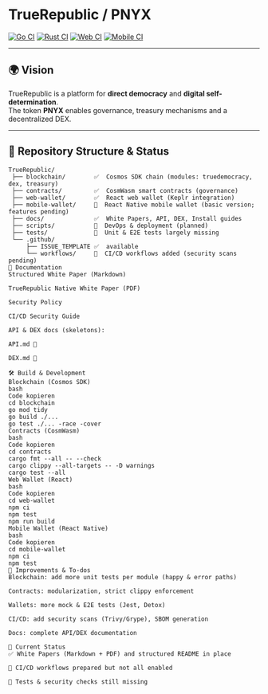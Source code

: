 # TrueRepublic / PNYX

[![Go CI](https://github.com/NeaBouli/TrueRepublic/actions/workflows/go-ci.yml/badge.svg)](https://github.com/NeaBouli/TrueRepublic/actions/workflows/go-ci.yml)
[![Rust CI](https://github.com/NeaBouli/TrueRepublic/actions/workflows/rust-ci.yml/badge.svg)](https://github.com/NeaBouli/TrueRepublic/actions/workflows/rust-ci.yml)
[![Web CI](https://github.com/NeaBouli/TrueRepublic/actions/workflows/react-ci.yml/badge.svg)](https://github.com/NeaBouli/TrueRepublic/actions/workflows/react-ci.yml)
[![Mobile CI](https://github.com/NeaBouli/TrueRepublic/actions/workflows/react-native-ci.yml/badge.svg)](https://github.com/NeaBouli/TrueRepublic/actions/workflows/react-native-ci.yml)

---

## 🌍 Vision

TrueRepublic is a platform for **direct democracy** and **digital self-determination**.  
The token **PNYX** enables governance, treasury mechanisms and a decentralized DEX.  

---

## 📂 Repository Structure & Status

```text
TrueRepublic/
 ├── blockchain/        ✅  Cosmos SDK chain (modules: truedemocracy, dex, treasury)
 ├── contracts/         ✅  CosmWasm smart contracts (governance)
 ├── web-wallet/        ✅  React web wallet (Keplr integration)
 ├── mobile-wallet/     🔵  React Native mobile wallet (basic version; features pending)
 ├── docs/              ✅  White Papers, API, DEX, Install guides
 ├── scripts/           🔵  DevOps & deployment (planned)
 ├── tests/             🔴  Unit & E2E tests largely missing
 └── .github/
     ├── ISSUE_TEMPLATE ✅  available
     └── workflows/     🔵  CI/CD workflows added (security scans pending)
📑 Documentation
Structured White Paper (Markdown)

TrueRepublic Native White Paper (PDF)

Security Policy

CI/CD Security Guide

API & DEX docs (skeletons):

API.md 🔵

DEX.md 🔵

🛠️ Build & Development
Blockchain (Cosmos SDK)
bash
Code kopieren
cd blockchain
go mod tidy
go build ./...
go test ./... -race -cover
Contracts (CosmWasm)
bash
Code kopieren
cd contracts
cargo fmt --all -- --check
cargo clippy --all-targets -- -D warnings
cargo test --all
Web Wallet (React)
bash
Code kopieren
cd web-wallet
npm ci
npm test
npm run build
Mobile Wallet (React Native)
bash
Code kopieren
cd mobile-wallet
npm ci
npm test
🚀 Improvements & To-dos
Blockchain: add more unit tests per module (happy & error paths)

Contracts: modularization, strict clippy enforcement

Wallets: more mock & E2E tests (Jest, Detox)

CI/CD: add security scans (Trivy/Grype), SBOM generation

Docs: complete API/DEX documentation

📌 Current Status
✅ White Papers (Markdown + PDF) and structured README in place

🔵 CI/CD workflows prepared but not all enabled

🔴 Tests & security checks still missing
